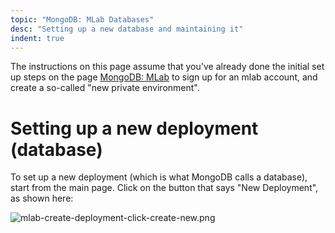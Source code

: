 ```yaml
---
topic: "MongoDB: MLab Databases"
desc: "Setting up a new database and maintaining it"
indent: true
---
```


<div style="display:none;">
https://pconrad-webapps.github.io/topics/mongodb_mlab_databases
</div>

The instructions on this page assume that you've already done the initial set up steps on the page [MongoDB: MLab](/topics/mongodb_mlab/)
to sign up for an mlab account, and create a so-called "new private environment".

# Setting up a new deployment (database)

To set up a new deployment (which is what MongoDB calls a database), start from the main page.  Click on the button that says "New Deployment", as shown here:

![mlab-create-deployment-click-create-new.png](mlab-create-deployment-click-create-new.png)
